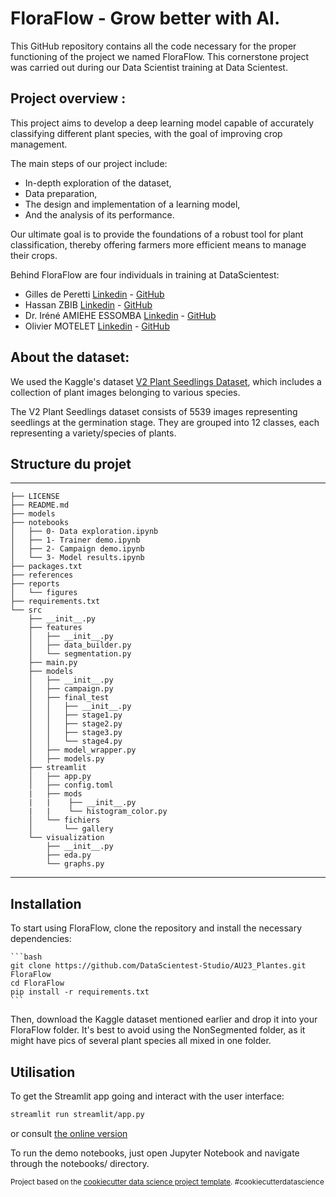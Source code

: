# FloraFlow - Grow better with AI.

This GitHub repository contains all the code necessary for the proper functioning of the project we named FloraFlow. This cornerstone project was carried out during our Data Scientist training at Data Scientest.

## Project overview :
This project aims to develop a deep learning model capable of accurately classifying different plant species, with the goal of improving crop management.

The main steps of our project include:

- In-depth exploration of the dataset,
- Data preparation,
- The design and implementation of a learning model,
- And the analysis of its performance.

Our ultimate goal is to provide the foundations of a robust tool for plant classification, thereby offering farmers more efficient means to manage their crops.

Behind FloraFlow are four individuals in training at DataScientest:

- Gilles de Peretti [Linkedin](https://www.linkedin.com/in/gilles-de-peretti-8219425a/) - [GitHub](https://github.com/gillesdeperetti)
- Hassan ZBIB [Linkedin](https://www.linkedin.com/in/zbib-hassan-a34573272/) - [GitHub](https://github.com/Haszb)
- Dr. Iréné AMIEHE ESSOMBA [Linkedin](https://www.linkedin.com/in/amiehe-essomba "Amiehe Essomba") - [GitHub](https://github.com/amiehe-essomba "Amiehe Essomba")
- Olivier MOTELET [Linkedin](#) - [GitHub](#)

## About the dataset: 

We used the Kaggle's dataset [V2 Plant Seedlings Dataset](https://www.kaggle.com/datasets/vbookshelf/v2-plant-seedlings-dataset), which includes a collection of plant images belonging to various species.

The V2 Plant Seedlings dataset consists of 5539 images representing seedlings at the germination stage. They are grouped into 12 classes, each representing a variety/species of plants.

## Structure du projet
------------

    ├── LICENSE
    ├── README.md
    ├── models
    ├── notebooks
    │   ├── 0- Data exploration.ipynb
    │   ├── 1- Trainer demo.ipynb
    │   ├── 2- Campaign demo.ipynb
    │   └── 3- Model results.ipynb
    ├── packages.txt
    ├── references
    ├── reports
    │   └── figures
    ├── requirements.txt
    └── src
        ├── __init__.py
        ├── features
        │   ├── __init__.py
        │   ├── data_builder.py
        │   └── segmentation.py
        ├── main.py
        ├── models
        │   ├── __init__.py
        │   ├── campaign.py
        │   ├── final_test
        │   │   ├── __init__.py
        │   │   ├── stage1.py
        │   │   ├── stage2.py
        │   │   ├── stage3.py
        │   │   └── stage4.py
        │   ├── model_wrapper.py
        │   ├── models.py
        ├── streamlit
        │   ├── app.py
        │   ├── config.toml
        |   ├── mods
        |   |    ├── __init__.py
        |   |    └── histogram_color.py
        │   └── fichiers
        │       └── gallery
        └── visualization
            ├── __init__.py
            ├── eda.py
            └── graphs.py

--------

## Installation

To start using FloraFlow, clone the repository and install the necessary dependencies:

    ```bash
    git clone https://github.com/DataScientest-Studio/AU23_Plantes.git FloraFlow
    cd FloraFlow
    pip install -r requirements.txt
    ```

Then, download the Kaggle dataset mentioned earlier and drop it into your FloraFlow folder. It's best to avoid using the NonSegmented folder, as it might have pics of several plant species all mixed in one folder.

## Utilisation

To get the Streamlit app going and interact with the user interface:

```bash
streamlit run streamlit/app.py 
```

or consult [the online version](#)

To run the demo notebooks, just open Jupyter Notebook and navigate through the notebooks/ directory.


<p><small>Project based on the <a target="_blank" href="https://drivendata.github.io/cookiecutter-data-science/">cookiecutter data science project template</a>. #cookiecutterdatascience</small></p>
